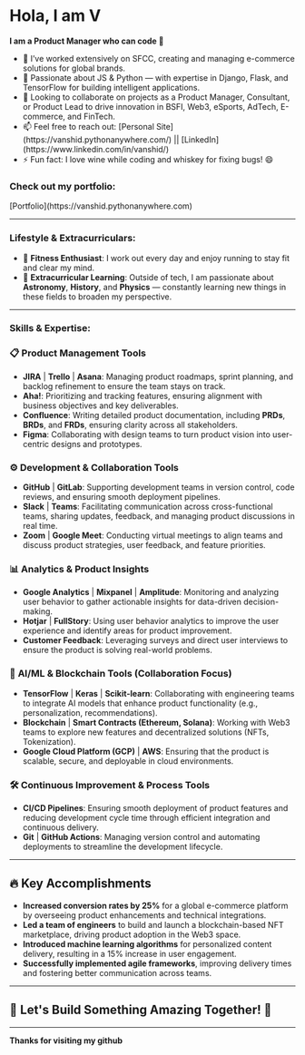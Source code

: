 <h1> Hola, I am V </h1>

<b>I am a Product Manager who can code 👋</b>

<ul>
  <li>🔭 I’ve worked extensively on SFCC, creating and managing e-commerce solutions for global brands.</li>
  <li>🌱 Passionate about JS & Python — with expertise in Django, Flask, and TensorFlow for building intelligent applications.</li>
  <li>👯 Looking to collaborate on projects as a Product Manager, Consultant, or Product Lead to drive innovation in BSFI, Web3, eSports, AdTech, E-commerce, and FinTech.</li>
  <li>📫 Feel free to reach out: [Personal Site](https://vanshid.pythonanywhere.com/) || [LinkedIn](https://www.linkedin.com/in/vanshid/)</li>
  <li>⚡ Fun fact: I love wine while coding and whiskey for fixing bugs! 😄</li>
</ul>

<h3> Check out my portfolio: </h3>
<p> [Portfolio](https://vanshid.pythonanywhere.com) </p>

---
### **Lifestyle & Extracurriculars:**

- 💪 **Fitness Enthusiast**: I work out every day and enjoy running to stay fit and clear my mind.
- 🌌 **Extracurricular Learning**: Outside of tech, I am passionate about **Astronomy**, **History**, and **Physics** — constantly learning new things in these fields to broaden my perspective.

---
### **Skills & Expertise:**
### 📋 **Product Management Tools**
- **JIRA** | **Trello** | **Asana**: Managing product roadmaps, sprint planning, and backlog refinement to ensure the team stays on track.
- **Aha!**: Prioritizing and tracking features, ensuring alignment with business objectives and key deliverables.
- **Confluence**: Writing detailed product documentation, including **PRDs**, **BRDs**, and **FRDs**, ensuring clarity across all stakeholders.
- **Figma**: Collaborating with design teams to turn product vision into user-centric designs and prototypes.

### ⚙️ **Development & Collaboration Tools**
- **GitHub** | **GitLab**: Supporting development teams in version control, code reviews, and ensuring smooth deployment pipelines.
- **Slack** | **Teams**: Facilitating communication across cross-functional teams, sharing updates, feedback, and managing product discussions in real time.
- **Zoom** | **Google Meet**: Conducting virtual meetings to align teams and discuss product strategies, user feedback, and feature priorities.

### 📊 **Analytics & Product Insights**
- **Google Analytics** | **Mixpanel** | **Amplitude**: Monitoring and analyzing user behavior to gather actionable insights for data-driven decision-making.
- **Hotjar** | **FullStory**: Using user behavior analytics to improve the user experience and identify areas for product improvement.
- **Customer Feedback**: Leveraging surveys and direct user interviews to ensure the product is solving real-world problems.

### 🧠 **AI/ML & Blockchain Tools (Collaboration Focus)**
- **TensorFlow** | **Keras** | **Scikit-learn**: Collaborating with engineering teams to integrate AI models that enhance product functionality (e.g., personalization, recommendations).
- **Blockchain** | **Smart Contracts (Ethereum, Solana)**: Working with Web3 teams to explore new features and decentralized solutions (NFTs, Tokenization).
- **Google Cloud Platform (GCP)** | **AWS**: Ensuring that the product is scalable, secure, and deployable in cloud environments.

### 🛠 **Continuous Improvement & Process Tools**
- **CI/CD Pipelines**: Ensuring smooth deployment of product features and reducing development cycle time through efficient integration and continuous delivery.
- **Git** | **GitHub Actions**: Managing version control and automating deployments to streamline the development lifecycle.

---

## 🔥 Key Accomplishments
- **Increased conversion rates by 25%** for a global e-commerce platform by overseeing product enhancements and technical integrations.
- **Led a team of engineers** to build and launch a blockchain-based NFT marketplace, driving product adoption in the Web3 space.
- **Introduced machine learning algorithms** for personalized content delivery, resulting in a 15% increase in user engagement.
- **Successfully implemented agile frameworks**, improving delivery times and fostering better communication across teams.

---

## 🔗 Let's Build Something Amazing Together! 🚀

---

 **Thanks for visiting my github** 


